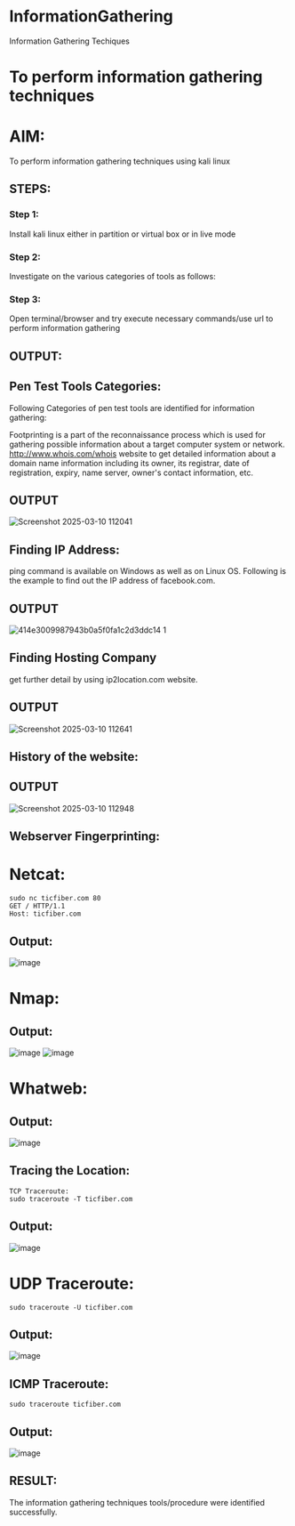 # InformationGathering
Information Gathering Techiques

# To perform information gathering techniques

# AIM:

To perform information gathering techniques using kali linux 

## STEPS:

### Step 1:

Install kali linux either in partition or virtual box or in live mode

### Step 2:

Investigate on the various categories of tools as follows:

### Step 3:
Open terminal/browser and try execute necessary commands/use url to perform information gathering


## OUTPUT:
## Pen Test Tools Categories:
Following Categories of pen test tools are identified for information gathering:

Footprinting is a part of the reconnaissance process which is used for gathering possible information about a target computer system or network. http://www.whois.com/whois website to get detailed information about a domain name information including its owner, its registrar, date of registration, expiry, name server, owner's contact information, etc.

## OUTPUT

![Screenshot 2025-03-10 112041](https://github.com/user-attachments/assets/1e7c3f9a-8a1b-47bd-9540-eba4a8d45851)


## Finding IP Address:
ping command is available on Windows as well as on Linux OS. Following is the example to find out the IP address of facebook.com.

## OUTPUT

![414e3009987943b0a5f0fa1c2d3ddc14 1](https://github.com/user-attachments/assets/56eb42ef-47d4-43c0-9bae-6aeb5e163c03)

## Finding Hosting Company
get further detail by using ip2location.com website.

## OUTPUT

![Screenshot 2025-03-10 112641](https://github.com/user-attachments/assets/4634c4b7-0a55-446d-b6f9-6e3832f2e515)

## History of the website:

## OUTPUT

![Screenshot 2025-03-10 112948](https://github.com/user-attachments/assets/125840e8-fa3a-413a-a6c4-ccb699bb6e11)

## Webserver Fingerprinting:
# Netcat:
```
sudo nc ticfiber.com 80
GET / HTTP/1.1
Host: ticfiber.com
```
## Output:
![image](https://github.com/user-attachments/assets/3a0d762b-92e9-4390-840d-40b2817a638f)
# Nmap:
## Output:
![image](https://github.com/user-attachments/assets/083524f4-8b2e-435e-a230-4247cc532611)
![image](https://github.com/user-attachments/assets/e495efac-6238-47bb-81d1-da044c751806)
# Whatweb:
## Output:
![image](https://github.com/user-attachments/assets/03dca286-28da-4df4-bcc2-967574cd7beb)
## Tracing the Location:
```
TCP Traceroute:
sudo traceroute -T ticfiber.com
```
## Output:
![image](https://github.com/user-attachments/assets/794e1cea-c363-480d-aaea-2dbbf6fb5d77)
# UDP Traceroute:
```
sudo traceroute -U ticfiber.com
```
## Output:
![image](https://github.com/user-attachments/assets/4bf1787c-81a9-4c39-921d-af5fc8f67c3a)
## ICMP Traceroute:
```
sudo traceroute ticfiber.com
```
## Output:
![image](https://github.com/user-attachments/assets/97e5cbcf-af14-4ef4-9ead-7b91905fbd91)

## RESULT:
The information gathering techniques tools/procedure were  identified successfully.
